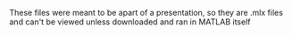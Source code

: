 These files were meant to be apart of a presentation, so they are .mlx files and can't be viewed unless downloaded and ran in MATLAB itself 
